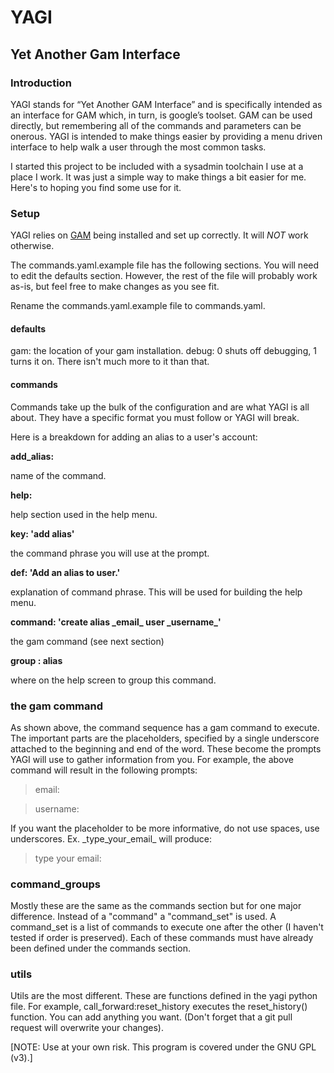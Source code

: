 # YAGI
## Yet Another Gam Interface

### Introduction
YAGI stands for “Yet Another GAM Interface” and is specifically intended as an interface for 
GAM which, in turn, is google’s toolset.  GAM can be used directly, but remembering all of 
the commands and parameters can be onerous. YAGI is intended to make things easier by providing
a menu driven interface to help walk a user through the most common tasks.


I started this project to be included with a sysadmin toolchain I use at a place
I work. It was just a simple way to make things a bit easier for me. Here's
to hoping you find some use for it.


### Setup
YAGI relies on [GAM](https://github.com/GAM-team/GAM/wiki) being installed and set up correctly.
It will *NOT* work otherwise. 

The commands.yaml.example file has the following sections. You will need to edit the defaults section.
However, the rest of the file will probably work as-is, but feel free to make changes
as you see fit.

Rename the commands.yaml.example file to commands.yaml.


#### defaults
gam: the location of your gam installation.
debug: 0 shuts off debugging, 1 turns it on. There isn't much more to it than that.

#### commands
Commands take up the bulk of the configuration and are what YAGI is all about. They have
a specific format you must follow or YAGI will break.

Here is a breakdown for adding an alias to a user's account:

**add_alias:**

name of the command.

**help:**

help section used in the help menu.

**key: 'add alias'**

the command phrase you will use at the prompt.

**def: 'Add an alias to user.'**

explanation of command phrase. This will be used for building the help menu.

**command: 'create alias \_email\_  user  \_username\_'**

the gam command (see next section)

**group : alias**

where on the help screen to group this command.



### the gam command
As shown above, the command sequence has a gam command to execute. The important parts are the 
placeholders, specified by a single underscore attached to the beginning and end of the 
word. These become the prompts YAGI will use to gather information from you. For example,
the above command will result in the following prompts:
> email:

> username:

If you want the placeholder to be more informative, do not use spaces, use underscores. 
Ex. \_type_your_email\_ will produce: 
> type your email:


### command_groups

Mostly these are the same as the commands section but for one major difference.
Instead of a "command" a "command_set" is used. A command_set is a list of 
commands to execute one after the other (I haven't tested if order is preserved).
Each of these commands must have already been defined under the commands section.

### utils
Utils are the most different. These are functions defined in the yagi python file. 
For example, call_forward:reset_history executes the reset_history() function.
You can add anything you want. (Don't forget that a git pull request will overwrite 
your changes). 

[NOTE: Use at your own risk. This program is covered under the GNU GPL (v3).]
